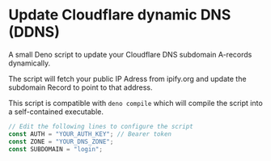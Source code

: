 # Update Cloudflare dynamic DNS (DDNS)

A small Deno script to update your Cloudflare DNS subdomain A-records dynamically.

The script will fetch your public IP Adress from ipify.org and update the subdomain Record to point to that address.

This script is compatible with `deno compile` which will compile the script into a self-contained executable.

```ts
// Edit the following lines to configure the script
const AUTH = "YOUR_AUTH_KEY"; // Bearer token
const ZONE = "YOUR_DNS_ZONE";
const SUBDOMAIN = "login";
```